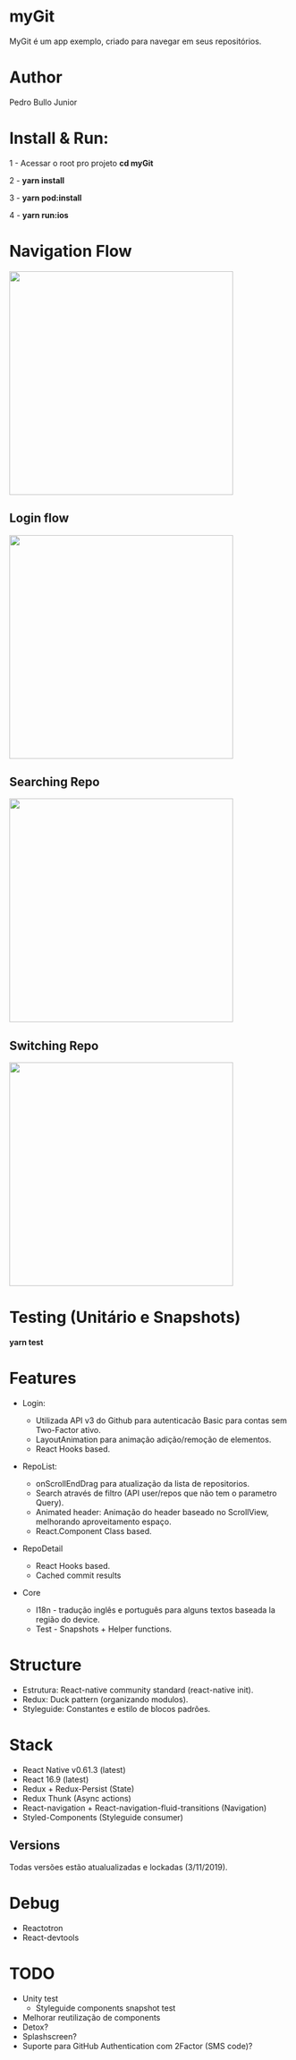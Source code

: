 # myGit
MyGit é um app exemplo, criado para navegar em seus repositórios.

# Author
Pedro Bullo Junior

# Install & Run:
  1 - Acessar o root pro projeto
  **cd myGit**

  2 -
  **yarn install**

  3 - 
  **yarn pod:install**

  4 - 
  **yarn run:ios**

# Navigation Flow
<img src="https://github.com/pedrobullo/challenge/blob/master/mobile-react-native/flow.png?raw=true" width="400">

## Login flow
<img src="https://github.com/pedrobullo/challenge/blob/master/mobile-react-native/wiremock/preview-login.gif?raw=true" width="400">

## Searching Repo
<img src="https://github.com/pedrobullo/challenge/blob/master/mobile-react-native/wiremock/preview-repo-search.gif?raw=true" width="400">

## Switching Repo
<img src="https://github.com/pedrobullo/challenge/blob/master/mobile-react-native/wiremock/preview-change-repo.gif?raw=true" width="400">

# Testing (Unitário e Snapshots) 
  **yarn test**

# Features
- Login:
  - Utilizada API v3 do Github para autenticacão Basic para contas sem Two-Factor ativo.
  - LayoutAnimation para animação adição/remoção de elementos.
  - React Hooks based.

- RepoList:
  - onScrollEndDrag para atualização da lista de repositorios.
  - Search através de filtro (API user/repos que não tem o parametro Query).
  - Animated header: Animação do header baseado no ScrollView, melhorando aproveitamento espaço.
  - React.Component Class based.

- RepoDetail
  - React Hooks based.
  - Cached commit results

- Core
  - I18n - tradução inglês e português para alguns textos baseada la região do device.
  - Test - Snapshots + Helper functions.

# Structure
- Estrutura: React-native community standard (react-native init).
- Redux: Duck pattern (organizando modulos).
- Styleguide: Constantes e estilo de blocos padrões.

# Stack
- React Native v0.61.3 (latest)
- React 16.9 (latest)
- Redux + Redux-Persist (State)
- Redux Thunk (Async actions)
- React-navigation + React-navigation-fluid-transitions (Navigation)
- Styled-Components (Styleguide consumer)

## Versions
Todas versões estão atualualizadas e lockadas (3/11/2019).

# Debug
- Reactotron
- React-devtools

# TODO
- Unity test
  - Styleguide components snapshot test
- Melhorar reutilização de components
- Detox?
- Splashscreen?
- Suporte para GitHub Authentication com 2Factor (SMS code)?